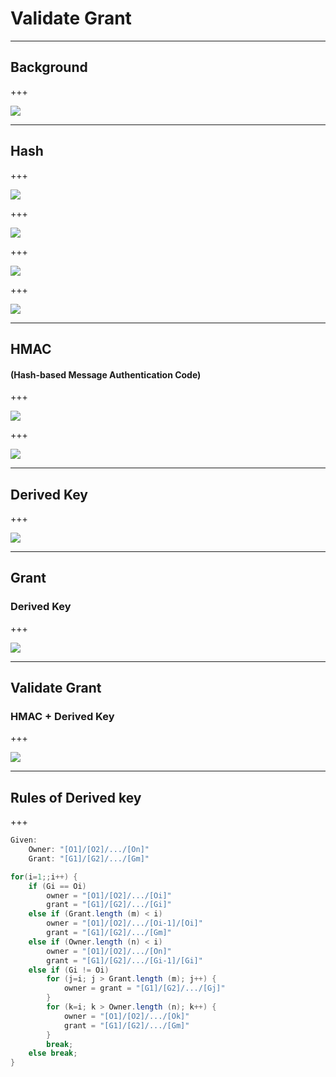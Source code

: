 # Validate **Grant**

---

## Background

+++

![](assets/img/bg.PNG)

---

## Hash

+++

![](assets/img/Hash_Concept.PNG)

+++

![](assets/img/Hash1.PNG)

+++

![](assets/img/Hash2.PNG)

+++

![](assets/img/Hash3.PNG)

---

## HMAC
#### (**H**ash-based **M**essage **A**uthentication **C**ode)

+++

![](assets/img/HMACConcept.PNG)

+++

![](assets/img/HowToHMACUse.PNG)

---

## Derived **Key**

+++

![](assets/img/DerivedKey.PNG)

---

## Grant
### Derived Key

+++

![](assets/img/Grant1.PNG)

---

## Validate Grant
### HMAC + Derived Key

+++

![](assets/img/ValidateGrant.PNG)

--- 

## Rules of Derived key

+++

```cs
Given:
    Owner: "[O1]/[O2]/.../[On]"
    Grant: "[G1]/[G2]/.../[Gm]"

for(i=1;;i++) {
    if (Gi == Oi)
        owner = "[O1]/[O2]/.../[Oi]"
        grant = "[G1]/[G2]/.../[Gi]"
    else if (Grant.length (m) < i)
        owner = "[O1]/[O2]/.../[Oi-1]/[Oi]"
        grant = "[G1]/[G2]/.../[Gm]"
    else if (Owner.length (n) < i)
        owner = "[O1]/[O2]/.../[On]"
        grant = "[G1]/[G2]/.../[Gi-1]/[Gi]"
    else if (Gi != Oi)
        for (j=i; j > Grant.length (m); j++) {
            owner = grant = "[G1]/[G2]/.../[Gj]"
        }
        for (k=i; k > Owner.length (n); k++) {
            owner = "[O1]/[O2]/.../[Ok]"
            grant = "[G1]/[G2]/.../[Gm]"
        }
        break;
    else break;
}
```